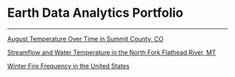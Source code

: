 # Earth Data Analytics Portfolio

***

[August Temperature Over Time in Summit County, CO](https://thku8507.github.io/Notebooks/summit_county_temps.html)

[Streamflow and Water Temperature in the North Fork Flathead River, MT](https://thku8507.github.io/Notebooks/North_Fork_Flathead.html)

[Winter Fire Frequency in the United States](https://thku8507.github.io/Notebooks/jan_fires.html)
